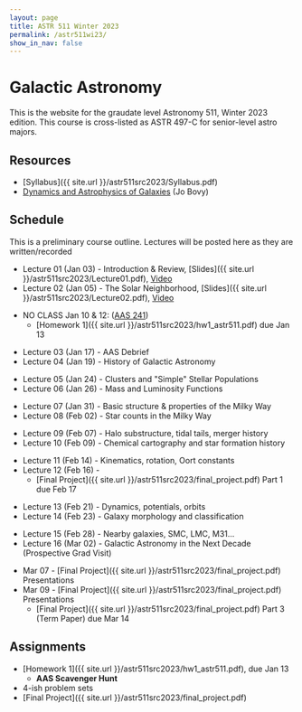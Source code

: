 ```yaml
---
layout: page
title: ASTR 511 Winter 2023
permalink: /astr511wi23/
show_in_nav: false
---
```


# Galactic Astronomy

This is the website for the graudate level Astronomy 511, Winter 2023 edition. This course is cross-listed as ASTR 497-C for senior-level astro majors.


## Resources
- [Syllabus]({{ site.url }}/astr511src2023/Syllabus.pdf)
- [Dynamics and Astrophysics of Galaxies](https://galaxiesbook.org) (Jo Bovy)

## Schedule
This is a preliminary course outline. Lectures will be posted here as they are written/recorded

<!-- W1 -->
- Lecture 01 (Jan 03) - Introduction & Review, [Slides]({{ site.url }}/astr511src2023/Lecture01.pdf), [Video](https://www.youtube.com/watch?v=wlrvaZL86Z0)
- Lecture 02 (Jan 05) - The Solar Neighborhood, [Slides]({{ site.url }}/astr511src2023/Lecture02.pdf), [Video](https://www.youtube.com/watch?v=AO659NG71G4)
<!-- W2 -->
- NO CLASS Jan 10 & 12: ([AAS 241](http://aas.org/meetings/aas241)) 
    - [Homework 1]({{ site.url }}/astr511src2023/hw1_astr511.pdf) due Jan 13
<!-- W3 -->
- Lecture 03 (Jan 17) - AAS Debrief
- Lecture 04 (Jan 19) - History of Galactic Astronomy
<!-- W4 -->
- Lecture 05 (Jan 24) - Clusters and "Simple" Stellar Populations
- Lecture 06 (Jan 26) - Mass and Luminosity Functions
<!-- W5 -->
- Lecture 07 (Jan 31) - Basic structure & properties of the Milky Way
- Lecture 08 (Feb 02) - Star counts in the Milky Way
<!-- W6 -->
- Lecture 09 (Feb 07) - Halo substructure, tidal tails, merger history
- Lecture 10 (Feb 09) - Chemical cartography and star formation history
<!-- W7 -->
- Lecture 11 (Feb 14) - Kinematics, rotation, Oort constants
- Lecture 12 (Feb 16) - 
    - [Final Project]({{ site.url }}/astr511src2023/final_project.pdf) Part 1 due Feb 17
<!-- W8 -->
- Lecture 13 (Feb 21) - Dynamics, potentials, orbits
- Lecture 14 (Feb 23) - Galaxy morphology and classification
<!-- W9 -->
- Lecture 15 (Feb 28) - Nearby galaxies, SMC, LMC, M31...
- Lecture 16 (Mar 02) - Galactic Astronomy in the Next Decade (Prospective Grad Visit)
<!-- W10 -->
- Mar 07 - [Final Project]({{ site.url }}/astr511src2023/final_project.pdf) Presentations
- Mar 09 - [Final Project]({{ site.url }}/astr511src2023/final_project.pdf) Presentations
    - [Final Project]({{ site.url }}/astr511src2023/final_project.pdf) Part 3 (Term Paper) due Mar 14


## Assignments
- [Homework 1]({{ site.url }}/astr511src2023/hw1_astr511.pdf), due Jan 13
	- **AAS Scavenger Hunt**
- 4-ish problem sets
- [Final Project]({{ site.url }}/astr511src2023/final_project.pdf)